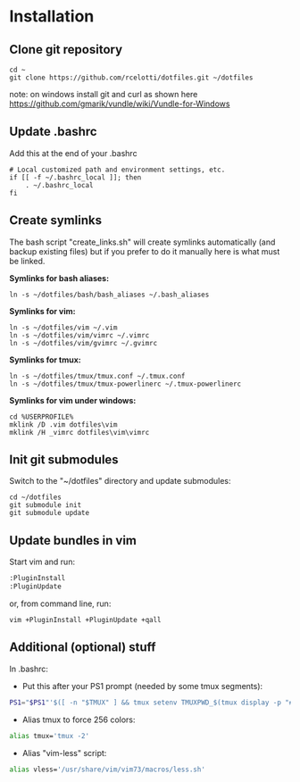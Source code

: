 # Installation


## Clone git repository
```console
cd ~
git clone https://github.com/rcelotti/dotfiles.git ~/dotfiles
```
note: on windows install git and curl as shown here
https://github.com/gmarik/vundle/wiki/Vundle-for-Windows


## Update .bashrc
Add this at the end of your .bashrc
```console
# Local customized path and environment settings, etc.
if [[ -f ~/.bashrc_local ]]; then
    . ~/.bashrc_local
fi
```

## Create symlinks
The bash script "create_links.sh" will create symlinks automatically 
(and backup existing files) but if you prefer to do it manually here 
is what must be linked.

**Symlinks for bash aliases:**
```console
ln -s ~/dotfiles/bash/bash_aliases ~/.bash_aliases
```

**Symlinks for vim:**
```console
ln -s ~/dotfiles/vim ~/.vim
ln -s ~/dotfiles/vim/vimrc ~/.vimrc
ln -s ~/dotfiles/vim/gvimrc ~/.gvimrc
```

**Symlinks for tmux:**
```console
ln -s ~/dotfiles/tmux/tmux.conf ~/.tmux.conf
ln -s ~/dotfiles/tmux/tmux-powerlinerc ~/.tmux-powerlinerc
```

**Symlinks for vim under windows:**
```console
cd %USERPROFILE%
mklink /D .vim dotfiles\vim
mklink /H _vimrc dotfiles\vim\vimrc
```


## Init git submodules
Switch to the "~/dotfiles" directory and update submodules:
```console
cd ~/dotfiles
git submodule init
git submodule update
```


## Update bundles in vim
Start vim and run:
```bash
:PluginInstall
:PluginUpdate
```

or, from command line, run:
```console
vim +PluginInstall +PluginUpdate +qall
```


## Additional (optional) stuff
In .bashrc:
* Put this after your PS1 prompt (needed by some tmux segments):
```bash
PS1="$PS1"'$([ -n "$TMUX" ] && tmux setenv TMUXPWD_$(tmux display -p "#D" | tr -d %) "$PWD")'
``` 

* Alias tmux to force 256 colors:
```bash
alias tmux='tmux -2'
``` 

* Alias "vim-less" script:
```bash   
alias vless='/usr/share/vim/vim73/macros/less.sh'
``` 



    
